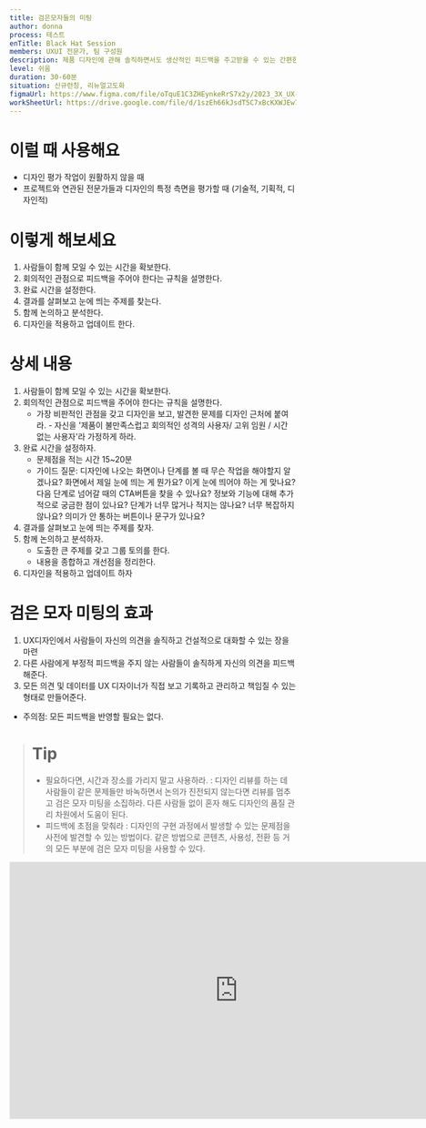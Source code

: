 ```yaml
---
title: 검은모자들의 미팅
author: donna
process: 테스트
enTitle: Black Hat Session
members: UXUI 전문가, 팀 구성원
description: 제품 디자인에 관해 솔직하면서도 생산적인 피드백을 주고받을 수 있는 간편한 사고 워크숍
level: 쉬움
duration: 30-60분
situation: 신규런칭, 리뉴얼고도화
figmaUrl: https://www.figma.com/file/oTquE1C3ZHEynkeRrS7x2y/2023_3X_UX-Card_WorkSheet_Ver.3?type=design&node-id=104-1786&mode=design&t=uMLYbDeXRC8639ZD-4
workSheetUrl: https://drive.google.com/file/d/1szEh66kJsdT5C7xBcKXWJEw7anPDZHLi/view?usp=sharing
---
```


<!-- 프로세스별 보기: 공감, 설계, 프로토타입, 테스트 -->
<!--UXUI 전문가, 팀 구성원, 사용자, 이해관계자, 누구나 -->
<!--level: 쉬움, 중간, 어려움-->
<!--개인작업, 신규런칭, 리뉴얼고도화-->

# 이럴 때 사용해요

- 디자인 평가 작업이 원활하지 않을 때 
- 프로젝트와 연관된 전문가들과 디자인의 특정 측면을 평가할 때 (기술적, 기획적, 디자인적)

# 이렇게 해보세요

1. 사람들이 함께 모일 수 있는 시간을 확보한다. 
2. 회의적인 관점으로 피드백을 주어야 한다는 규칙을 설명한다. 
3. 완료 시간을 설정한다. 
4. 결과를 살펴보고 눈에 띄는 주제를 찾는다. 
5. 함께 논의하고 분석한다. 
6. 디자인을 적용하고 업데이트 한다.

# 상세 내용

1. 사람들이 함께 모일 수 있는 시간을 확보한다. 
2. 회의적인 관점으로 피드백을 주어야 한다는 규칙을 설명한다. 
    - 가장 비판적인 관점을 갖고 디자인을 보고, 발견한 문제를 디자인 근처에 붙여라. - 자신을 '제품이 불만족스럽고 회의적인 성격의 사용자/ 고위 임원 / 시간 없는 사용자'라 가정하게 하라. 
3. 완료 시간을 설정하자. 
    - 문제점을 적는 시간 15~20분 
    - 가이드 질문: 디자인에 나오는 화면이나 단계를 볼 때 무슨 작업을 해야할지 알겠나요? 화면에서 제일 눈에 띄는 게 뭔가요? 이게 눈에 띄어야 하는 게 맞나요? 다음 단계로 넘어갈 때의 CTA버튼을 찾을 수 있나요? 정보와 기능에 대해 추가적으로 궁금한 점이 있나요? 단계가 너무 많거나 적지는 않나요? 너무 복잡하지 않나요? 의미가 안 통하는 버튼이나 문구가 있나요? 
4. 결과를 살펴보고 눈에 띄는 주제를 찾자. 
5. 함께 논의하고 분석하자. 
    - 도출한 큰 주제를 갖고 그룹 토의를 한다. 
    - 내용을 종합하고 개선점을 정리한다. 
6. 디자인을 적용하고 업데이트 하자

# 검은 모자 미팅의 효과

1. UX디자인에서 사람들이 자신의 의견을 솔직하고 건설적으로 대화할 수 있는 장을 마련
2. 다른 사람에게 부정적 피드백을 주지 않는 사람들이 솔직하게 자신의 의견을 피드백해준다.
3. 모든 의견 및 데이터를 UX 디자이너가 직접 보고 기록하고 관리하고 책임질 수 있는 형태로 만들어준다.
* 주의점: 모든 피드백을 반영할 필요는 없다.

> # Tip
> 
> - 필요하다면, 시간과 장소를 가리지 말고 사용하라. : 디자인 리뷰를 하는 데 사람들이 같은 문제들만 바녹하면서 논의가 진전되지 않는다면 리뷰를 멈추고 검은 모자 미팅을 소집하라. 다른 사람들 없이 혼자 해도 디자인의 품질 관리 차원에서 도움이 된다.
> - 피드백에 초점을 맞춰라 : 디자인의 구현 과정에서 발생할 수 있는 문제점을 사전에 발견할 수 있는 방법이다. 같은 방법으로 콘텐츠, 사용성, 전환 등 거의 모든 부분에 검은 모자 미팅을 사용할 수 있다.

<iframe style="border: 1px solid rgba(0, 0, 0, 0.1);" width="800" height="450" src="https://www.figma.com/embed?embed_host=share&url=https%3A%2F%2Fwww.figma.com%2Ffile%2FoTquE1C3ZHEynkeRrS7x2y%2F2023_3X_UX-Card_WorkSheet_Ver.3%3Ftype%3Ddesign%26node-id%3D104%253A1787%26mode%3Ddesign%26t%3DuMLYbDeXRC8639ZD-1" allowfullscreen></iframe>
